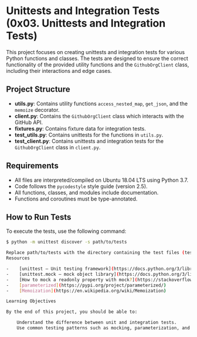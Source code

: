 # Unittests and Integration Tests (0x03. Unittests and Integration Tests)

This project focuses on creating unittests and integration tests for various Python functions and classes. The tests are designed to ensure the correct functionality of the provided utility functions and the `GithubOrgClient` class, including their interactions and edge cases.

## Project Structure

- **utils.py**: Contains utility functions `access_nested_map`, `get_json`, and the `memoize` decorator.
- **client.py**: Contains the `GithubOrgClient` class which interacts with the GitHub API.
- **fixtures.py**: Contains fixture data for integration tests.
- **test_utils.py**: Contains unittests for the functions in `utils.py`.
- **test_client.py**: Contains unittests and integration tests for the `GithubOrgClient` class in `client.py`.

## Requirements

- All files are interpreted/compiled on Ubuntu 18.04 LTS using Python 3.7.
- Code follows the `pycodestyle` style guide (version 2.5).
- All functions, classes, and modules include documentation.
- Functions and coroutines must be type-annotated.

## How to Run Tests

To execute the tests, use the following command:

```sh
$ python -m unittest discover -s path/to/tests

Replace path/to/tests with the directory containing the test files (test_utils.py and test_client.py).
Resources

-    [unittest — Unit testing framework](https://docs.python.org/3/library/unittest.html)
-    [unittest.mock — mock object library](https://docs.python.org/3/library/unittest.mock.html)
-    [How to mock a readonly property with mock?](https://stackoverflow.com/questions/13575114/how-to-mock-a-readonly-property-with-mock)
-    [parameterized](https://pypi.org/project/parameterized/)
-    [Memoization](https://en.wikipedia.org/wiki/Memoization)

Learning Objectives

By the end of this project, you should be able to:

    Understand the difference between unit and integration tests.
    Use common testing patterns such as mocking, parameterization, and fixtures.
